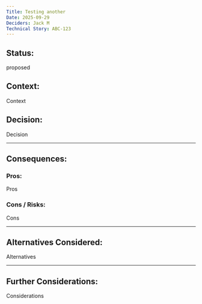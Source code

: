 ```yaml
---
Title: Testing another
Date: 2025-09-29
Deciders: Jack M
Technical Story: ABC-123
---
```


## Status:
proposed

## Context:
Context

## Decision:
Decision

---

## Consequences:

### Pros:
Pros

### Cons / Risks:
Cons

---

## Alternatives Considered:
Alternatives

---

## Further Considerations:
Considerations
